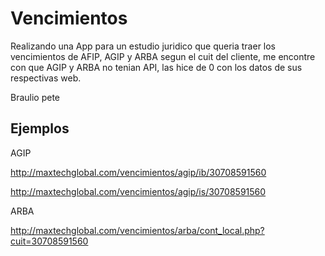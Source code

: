 # Vencimientos

Realizando una App para un estudio juridico que queria traer los vencimientos de AFIP, AGIP y ARBA segun el cuit del cliente, me encontre con que
AGIP y ARBA no tenian API, las hice de 0 con los datos de sus respectivas web.

Braulio pete

## Ejemplos

AGIP

http://maxtechglobal.com/vencimientos/agip/ib/30708591560

http://maxtechglobal.com/vencimientos/agip/is/30708591560

ARBA

http://maxtechglobal.com/vencimientos/arba/cont_local.php?cuit=30708591560

